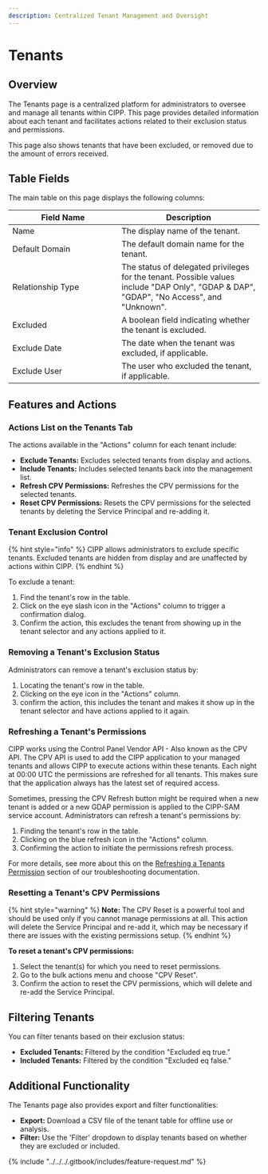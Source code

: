 ```yaml
---
description: Centralized Tenant Management and Oversight
---
```


# Tenants

## Overview

The Tenants page is a centralized platform for administrators to oversee and manage all tenants within CIPP. This page provides detailed information about each tenant and facilitates actions related to their exclusion status and permissions.

This page also shows tenants that have been excluded, or removed due to the amount of errors received.

## Table Fields

The main table on this page displays the following columns:

<table><thead><tr><th width="203">Field Name</th><th>Description</th></tr></thead><tbody><tr><td>Name</td><td>The display name of the tenant.</td></tr><tr><td>Default Domain</td><td>The default domain name for the tenant.</td></tr><tr><td>Relationship Type</td><td>The status of delegated privileges for the tenant. Possible values include "DAP Only", "GDAP &#x26; DAP", "GDAP", "No Access", and "Unknown".</td></tr><tr><td>Excluded</td><td>A boolean field indicating whether the tenant is excluded.</td></tr><tr><td>Exclude Date</td><td>The date when the tenant was excluded, if applicable.</td></tr><tr><td>Exclude User</td><td>The user who excluded the tenant, if applicable.</td></tr></tbody></table>

## Features and Actions

### Actions List on the Tenants Tab

The actions available in the "Actions" column for each tenant include:

* **Exclude Tenants:** Excludes selected tenants from display and actions.
* **Include Tenants:** Includes selected tenants back into the management list.
* **Refresh CPV Permissions:** Refreshes the CPV permissions for the selected tenants.
* **Reset CPV Permissions:** Resets the CPV permissions for the selected tenants by deleting the Service Principal and re-adding it.

### Tenant Exclusion Control

{% hint style="info" %}
CIPP allows administrators to exclude specific tenants. Excluded tenants are hidden from display and are unaffected by actions within CIPP.
{% endhint %}

To exclude a tenant:

1. Find the tenant's row in the table.
2. Click on the eye slash icon in the "Actions" column to trigger a confirmation dialog.
3. Confirm the action, this excludes the tenant from showing up in the tenant selector and any actions applied to it.

### Removing a Tenant's Exclusion Status

Administrators can remove a tenant's exclusion status by:

1. Locating the tenant's row in the table.
2. Clicking on the eye icon in the "Actions" column.
3. confirm the action, this includes the tenant and makes it show up in the tenant selector and have actions applied to it again.

### Refreshing a Tenant's Permissions

CIPP works using the Control Panel Vendor API - Also known as the CPV API. The CPV API is used to add the CIPP application to your managed tenants and allows CIPP to execute actions within these tenants. Each night at 00:00 UTC the permissions are refreshed for all tenants. This makes sure that the application always has the latest set of required access.

Sometimes, pressing the CPV Refresh button might be required when a new tenant is added or a new GDAP permission is applied to the CIPP-SAM service account. Administrators can refresh a tenant's permissions by:

1. Finding the tenant's row in the table.
2. Clicking on the blue refresh icon in the "Actions" column.
3. Confirming the action to initiate the permissions refresh process.

For more details, see more about this on the [Refreshing a Tenants Permission](tenants.md#refreshing-a-tenants-permissions) section of our troubleshooting documentation.

### Resetting a Tenant's CPV Permissions

{% hint style="warning" %}
**Note:** The CPV Reset is a powerful tool and should be used only if you cannot manage permissions at all. This action will delete the Service Principal and re-add it, which may be necessary if there are issues with the existing permissions setup.
{% endhint %}

**To reset a tenant's CPV permissions:**

1. Select the tenant(s) for which you need to reset permissions.
2. Go to the bulk actions menu and choose "CPV Reset".
3. Confirm the action to reset the CPV permissions, which will delete and re-add the Service Principal.

## Filtering Tenants

You can filter tenants based on their exclusion status:

* **Excluded Tenants:** Filtered by the condition "Excluded eq true."
* **Included Tenants:** Filtered by the condition "Excluded eq false."

## Additional Functionality

The Tenants page also provides export and filter functionalities:

* **Export:** Download a CSV file of the tenant table for offline use or analysis.
* **Filter:** Use the 'Filter' dropdown to display tenants based on whether they are excluded or included.



{% include "../../../.gitbook/includes/feature-request.md" %}
